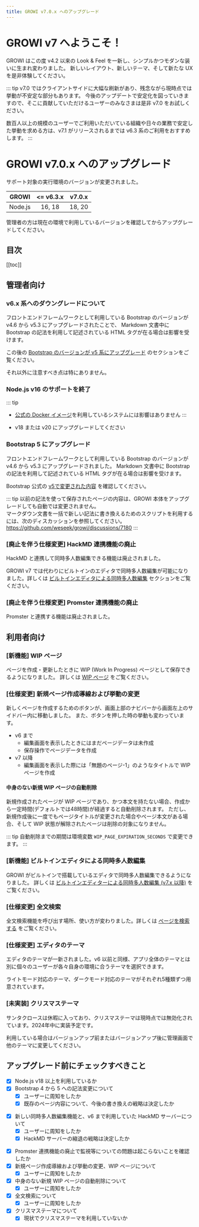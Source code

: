 ```yaml
---
title: GROWI v7.0.x へのアップグレード
---
```



# GROWI v7 へようこそ！

GROWI はこの度 v4.2 以来の Look & Feel を一新し、シンプルかつモダンな装いに生まれ変わりました。
新しいレイアウト、新しいテーマ、そして新たな UX を是非体験してください。


::: tip
v7.0 ではクライアントサイドに大幅な刷新があり、残念ながら現時点では挙動が不安定な部分もあります。
今後のアップデートで安定化を図っていきますので、そこに貢献していただけるユーザーのみなさまは是非 v7.0 をお試しください。

数百人以上の規模のユーザーでご利用いただいている組織や日々の業務で安定した挙動を求める方は、v7.1 がリリースされるまでは v6.3 系のご利用をおすすめします。
:::


# GROWI v7.0.x へのアップグレード

<ContextualBlock context="docs-growi-org">

サポート対象の実行環境のバージョンが変更されました。

| GROWI | <= v6.3.x | v7.0.x |
| :---: | :---: | :---: |
| Node.js | 16, 18 | 18, 20 |

管理者の方は現在の環境で利用しているバージョンを確認してからアップグレードしてください。

</ContextualBlock>


## 目次

[[toc]]


## 管理者向け

### v6.x 系へのダウングレードについて

フロントエンドフレームワークとして利用している Bootstrap のバージョンが v4.6 から v5.3 にアップグレードされたことで、
Markdown 文書中に Bootstrap の記法を利用して記述されている HTML タグが在る場合は影響を受けます。

この後の [Bootstrap のバージョンが v5 系にアップグレード](#仕様変更-bootstrap-のバージョンが-v5-系にアップグレード) のセクションをご覧ください。

それ以外に注意すべき点は特にありません。


### Node.js v16 のサポートを終了

::: tip

- [公式の Docker イメージ](https://hub.docker.com/r/weseek/growi/)を利用しているシステムには影響はありません
:::

- v18 または v20 にアップグレードしてください


### Bootstrap 5 にアップグレード

フロントエンドフレームワークとして利用している Bootstrap のバージョンが v4.6 から v5.3 にアップグレードされました。
Markdown 文書中に Bootstrap の記法を利用して記述されている HTML タグが在る場合は影響を受けます。

Bootstrap 公式の [v5で変更された内容](https://getbootstrap.jp/docs/5.3/migration/) を確認してください。

::: tip
以前の記法を使って保存されたページの内容は、GROWI 本体をアップグレードしても自動では変更されません。  
マークダウン文書を一括で新しい記法に書き換えるためのスクリプトを利用するには、次のディスカッションを参照してください。  
<https://github.com/weseek/growi/discussions/7180>
:::


### [廃止を伴う仕様変更] HackMD 連携機能の廃止

HackMD と連携して同時多人数編集できる機能は廃止されました。

GROWI v7 では代わりにビルトインのエディタで同時多人数編集が可能になりました。詳しくは [ビルトインエディタによる同時多人数編集](#ビルトインエディタによる同時多人数編集) セクションをご覧ください。


### [廃止を伴う仕様変更] Promster 連携機能の廃止

Promster と連携する機能は廃止されました。




## 利用者向け

### [新機能] WIP ページ

ページを作成・更新したときに WIP (Work In Progress) ページとして保存できるようになりました。
詳しくは [WIP ページ](/ja/guide/features/wip-page.html) をご覧ください。

### [仕様変更] 新規ページ作成導線および挙動の変更

新しくページを作成するためのボタンが、画面上部のナビバーから画面左上のサイドバー内に移動しました。
また、ボタンを押した時の挙動も変わっています。

- v6 まで
  - 編集画面を表示したときにはまだページデータは未作成
  - 保存操作でページデータを作成
- v7 以降
  - 編集画面を表示した際には「無題のページ-1」のようなタイトルで WIP ページを作成

#### 中身のない新規 WIP ページの自動削除

新規作成されたページが WIP ページであり、かつ本文を持たない場合、作成から一定時間(デフォルトでは48時間)が経過すると自動削除されます。
ただし、新規作成後に一度でもページタイトルが変更された場合やページ本文がある場合、そして WIP 状態が解除されたページは削除の対象になりません。

::: tip
自動削除までの期間は環境変数 `WIP_PAGE_EXPIRATION_SECONDS` で変更できます。
:::

### [新機能] ビルトインエディタによる同時多人数編集

GROWI がビルトインで搭載しているエディタで同時多人数編集できるようになりました。
詳しくは [ビルトインエディターによる同時多人数編集 (v7.x 以降)](/ja/guide/features/built-in-editor.md) をご覧ください。

### [仕様変更] 全文検索

全文検索機能を呼び出す場所、使い方が変わりました。詳しくは [ページを検索する](/ja/guide/features/search.html) をご覧ください。

### [仕様変更] エディタのテーマ

エディタのテーマが一新されました。v6 以前と同様、アプリ全体のテーマとは別に個々のユーザーが各々自身の環境に合うテーマを選択できます。

ライトモード対応のテーマ、ダークモード対応のテーマがそれぞれ5種類ずつ用意されています。

### [未実装] クリスマステーマ

サンタクロースは休暇に入っており、クリスマステーマは現時点では無効化されています。2024年中に実装予定です。

利用している場合はバージョンアップ前またはバージョンアップ後に管理画面で他のテーマに変更してください。


## アップグレード前にチェックすべきこと

- [x] Node.js v18 以上を利用しているか
- [x] Bootstrap 4 から 5 への記法変更について
  - [x] ユーザーに周知をしたか
  - [x] 既存のページ内容について、今後の書き換えの戦略は決定したか
<!-- textlint-disable weseek/max-kanji-continuous-len -->
- [x] 新しい同時多人数編集機能と、v6 まで利用していた HackMD サーバーについて
  - [x] ユーザーに周知をしたか
  - [x] HackMD サーバーの縮退の戦略は決定したか
<!-- textlint-enable weseek/max-kanji-continuous-len -->
- [x] Promster 連携機能の廃止で監視等についての問題は起こらないことを確認したか
- [x] 新規ページ作成導線および挙動の変更、WIP ページについて
  - [x] ユーザーに周知をしたか
- [x] 中身のない新規 WIP ページの自動削除について
  - [x] ユーザーに周知をしたか
- [x] 全文検索について
  - [x] ユーザーに周知をしたか
- [x] クリスマステーマについて
  - [x] 現状でクリスマステーマを利用していないか
